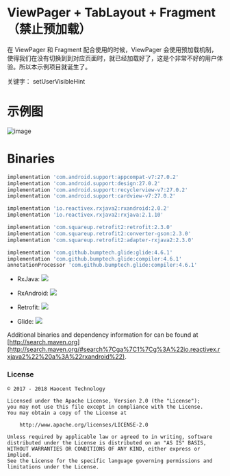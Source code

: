 # ViewPager + TabLayout + Fragment（禁止预加载）
在 ViewPager 和 Fragment 配合使用的时候，ViewPager 会使用预加载机制，使得我们在没有切换到到对应页面时，就已经加载好了，这是个非常不好的用户体验。所以本示例项目就诞生了。

关键字： setUserVisibleHint

# 示例图
![image](https://github.com/cnwutianhao/ViewPager/blob/master/screenshots/%E7%A4%BA%E4%BE%8B%E5%9B%BE.gif)

# Binaries

```groovy
implementation 'com.android.support:appcompat-v7:27.0.2'
implementation 'com.android.support:design:27.0.2'
implementation 'com.android.support:recyclerview-v7:27.0.2'
implementation 'com.android.support:cardview-v7:27.0.2'

implementation 'io.reactivex.rxjava2:rxandroid:2.0.2'
implementation 'io.reactivex.rxjava2:rxjava:2.1.10'

implementation 'com.squareup.retrofit2:retrofit:2.3.0'
implementation 'com.squareup.retrofit2:converter-gson:2.3.0'
implementation 'com.squareup.retrofit2:adapter-rxjava2:2.3.0'

implementation 'com.github.bumptech.glide:glide:4.6.1'
implementation 'com.github.bumptech.glide:compiler:4.6.1'
annotationProcessor 'com.github.bumptech.glide:compiler:4.6.1'
```

* RxJava: <a href='http://search.maven.org/#search%7Cga%7C1%7Cg%3A%22io.reactivex.rxjava2%22%20a%3A%22rxjava%22'><img src='http://img.shields.io/maven-central/v/io.reactivex.rxjava2/rxjava.svg'></a>

* RxAndroid: <a href='http://search.maven.org/#search%7Cga%7C1%7Cg%3A%22io.reactivex.rxjava2%22%20a%3A%22rxandroid%22'><img src='http://img.shields.io/maven-central/v/io.reactivex.rxjava2/rxandroid.svg'></a>

* Retrofit: <a href='http://search.maven.org/#artifactdetails%7Ccom.squareup.retrofit2%7Cretrofit-mock%7C2.3.0%7C'><img src='https://img.shields.io/maven-central/v/com.squareup.retrofit2/retrofit.svg'></a>

* Glide: <a href='http://search.maven.org/#artifactdetails%7Ccom.github.bumptech.glide%7Cglide%7C4.6.1%7C'><img src='https://img.shields.io/maven-central/v/com.github.bumptech.glide/glide.svg'></a>

Additional binaries and dependency information for can be found at [http://search.maven.org](http://search.maven.org/#search%7Cga%7C1%7Cg%3A%22io.reactivex.rxjava2%22%20a%3A%22rxandroid%22).

### License
```
© 2017 - 2018 Haocent Technology

Licensed under the Apache License, Version 2.0 (the "License");
you may not use this file except in compliance with the License.
You may obtain a copy of the License at

    http://www.apache.org/licenses/LICENSE-2.0

Unless required by applicable law or agreed to in writing, software
distributed under the License is distributed on an "AS IS" BASIS,
WITHOUT WARRANTIES OR CONDITIONS OF ANY KIND, either express or implied.
See the License for the specific language governing permissions and
limitations under the License.
```
